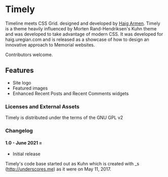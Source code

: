 # Timely

Timeline meets CSS Grid. designed and developed by [Haig Armen](https://haigarmen.com). Timely is a theme heavily influenced by Morten Rand-Hendriksen's Kuhn theme and  was developed to take advantage of modern CSS. It was developed for haig.uregian.com and is released as a showcase of how to design an innovative approach to Memorial websites.

Contributors welcome.

## Features
- Site logo
- Featured images
- Enhanced Recent Posts and Recent Comments widgets

### Licenses and External Assets
Timely is distributed under the terms of the GNU GPL v2

### Changelog

#### 1.0 - June 2021 =
- Initial release

Timely's code base started out as Kuhn which is created with _s (http://underscores.me) as it were on May 11, 2017.
